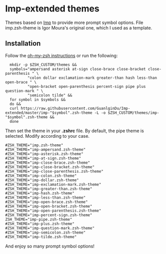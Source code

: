 #  Imp-extended themes

Themes based on [Imp](https://github.com/igormp/Imp) to provide more prompt symbol options.
File imp.zsh-theme is Igor Moura's original one, which I used as a template.

## Installation

Follow the [oh-my-zsh instructions](https://github.com/robbyrussell/oh-my-zsh/wiki/Customization#overriding-and-adding-themes) or run the following:
```
  mkdir -p $ZSH_CUSTOM/themes &&
  symbols="ampersand asterisk at-sign close-brace close-bracket close-parenthesis " \
          "colon dollar exclamation-mark greater-than hash less-than open-brace " \
          "open-bracket open-parenthesis percent-sign pipe plus question-mark " \
          "semicolon tilde" &&
  for symbol in $symbols &&
  do &&
  curl https://raw.githubusercontent.com/GuanlginDu/Imp-extended/master/imp-"$symbol".zsh-theme -L -o $ZSH_CUSTOM/themes/imp-"$symbol".zsh-theme &&
  done
```
Then set the theme in your **.zshrc** file. By default, the pipe theme is selected.
Modify according to your case.

```
#ZSH_THEME="imp.zsh-theme"
#ZSH_THEME="imp-ampersand.zsh-theme"
#ZSH_THEME="imp-asterisk.zsh-theme"
#ZSH_THEME="imp-at-sign.zsh-theme"
#ZSH_THEME="imp-close-brace.zsh-theme"
#ZSH_THEME="imp-close-bracket.zsh-theme"
#ZSH_THEME="imp-close-parenthesis.zsh-theme"
#ZSH_THEME="imp-colon.zsh-theme"
#ZSH_THEME="imp-dollar.zsh-theme"
#ZSH_THEME="imp-exclamation-mark.zsh-theme"
#ZSH_THEME="imp-greater-than.zsh-theme"
#ZSH_THEME="imp-hash.zsh-theme"
#ZSH_THEME="imp-less-than.zsh-theme"
#ZSH_THEME="imp-open-brace.zsh-theme"
#ZSH_THEME="imp-open-bracket.zsh-theme"
#ZSH_THEME="imp-open-parenthesis.zsh-theme"
#ZSH_THEME="imp-percent-sign.zsh-theme"
ZSH_THEME="imp-pipe.zsh-theme"
#ZSH_THEME="imp-plus.zsh-theme"
#ZSH_THEME="imp-question-mark.zsh-theme"
#ZSH_THEME="imp-semicolon.zsh-theme"
#ZSH_THEME="imp-tilde.zsh-theme"
```
And enjoy so many prompt symbol options!
